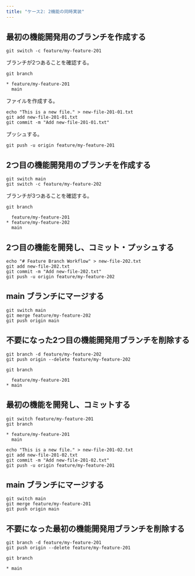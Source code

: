 ```yaml
---
title: "ケース2: 2機能の同時実装"
---
```


## 最初の機能開発用のブランチを作成する

```bash:terminal
git switch -c feature/my-feature-201
```

ブランチが2つあることを確認する。

```bash:terminal
git branch
```

```
* feature/my-feature-201
  main
```


ファイルを作成する。

```bash:terminal
echo "This is a new file." > new-file-201-01.txt
git add new-file-201-01.txt
git commit -m "Add new-file-201-01.txt"
```

プッシュする。

```bash:terminal
git push -u origin feature/my-feature-201
```


## 2つ目の機能開発用のブランチを作成する

```bash:terminal
git switch main
git switch -c feature/my-feature-202
```

ブランチが3つあることを確認する。

```bash:terminal
git branch
```

```
  feature/my-feature-201
* feature/my-feature-202
  main
```



## 2つ目の機能を開発し、コミット・プッシュする

```bash:terminal
echo "# Feature Branch Workflow" > new-file-202.txt
git add new-file-202.txt
git commit -m "Add new-file-202.txt"
git push -u origin feature/my-feature-202
```

## main ブランチにマージする

```bash:terminal
git switch main
git merge feature/my-feature-202
git push origin main
```

## 不要になった2つ目の機能開発用ブランチを削除する

```bash:terminal
git branch -d feature/my-feature-202
git push origin --delete feature/my-feature-202
```


```bash:terminal
git branch
```

```
  feature/my-feature-201
* main
```


## 最初の機能を開発し、コミットする

```bash:terminal
git switch feature/my-feature-201
git branch
```

```
* feature/my-feature-201
  main
```

```bash:terminal
echo "This is a new file." > new-file-201-02.txt
git add new-file-201-02.txt
git commit -m "Add new-file-201-02.txt"
git push -u origin feature/my-feature-201
```

## main ブランチにマージする

```bash:terminal
git switch main
git merge feature/my-feature-201
git push origin main
```

## 不要になった最初の機能開発用ブランチを削除する

```bash:terminal
git branch -d feature/my-feature-201
git push origin --delete feature/my-feature-201
```

```bash:terminal
git branch
```

```
* main
```
